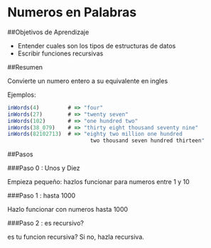 # Numeros en Palabras

##Objetivos de Aprendizaje

* Entender cuales son los tipos de estructuras de datos
* Escribir funciones recursivas

##Resumen

Convierte un numero entero a su equivalente en ingles

Ejemplos:

```js
inWords(4)         # => "four"
inWords(27)        # => "twenty seven"
inWords(102)       # => "one hundred two"
inWords(38_079)    # => "thirty eight thousand seventy nine"
inWords(82102713)  # => "eighty two million one hundred
                          two thousand seven hundred thirteen"
```
##Pasos

###Paso 0 : Unos y Diez

Empieza pequeño: hazlos funcionar para numeros entre 1 y 10

###Paso 1 : hasta 1000

Hazlo funcionar con numeros hasta 1000


###Paso 2 : es recursivo?

es tu funcion recursiva? Si no, hazla recursiva.
